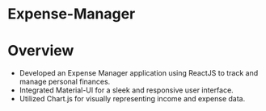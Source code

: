 # Expense-Manager

# Overview
<ul>
  <li>Developed an Expense Manager application using ReactJS to track and manage personal finances.<br></li>
  <li>Integrated Material-UI for a sleek and responsive user interface.<br></li>
  <li>Utilized Chart.js for visually representing income and expense data.</li>
</ul>









